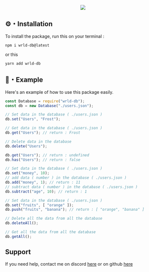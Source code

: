 <p align="center"><a href="https://nodei.co/npm/wrld-db/"><img src="https://nodei.co/npm/wrld-db.png"></a></p>

## ⚙️・Installation
To install the package, run this on your terminal :
```
npm i wrld-db@latest
```
or this 
```
yarn add wrld-db
```

## 🏹・Example

Here's an example of how to use this package easily.

```js
const Database = require("wrld-db");
const db = new Database("./users.json");

// Set data in the database ( ./users.json )
db.set("Users", "Frost");

// Get data in the database ( ./users.json )
db.get("Users"); // return : Frost

// Delete data in the database
db.delete("Users");

db.get("Users"); // return : undefined
db.has("Users"); // return : false

// Set data in the database ( ./users.json )
db.set("money", 10);
// add data ( number ) in the database ( ./users.json )
db.add("money", 1); // return : 11
// subtract data ( number ) in the database ( ./users.json )
db.subtract("age", 10); // return : 1

// Set data in the database ( ./users.json )
db.set("fruits", [ "orange" ]);
db.push("fruits", "banana"); // return : [ "orange", "banana" ]

// Delete all the data from all the database
db.deleteAll();

// Get all the data from all the database
db.getAll();
```

## Support
If you need help, contact me on discord [here](https://discord.com/users/548028946097111045)
or on github [here](https://github.com/999Frost/wrld-db/issues/new)
